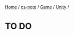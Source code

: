 [Home](https://mengxianbin.github.io) /
[cs-note](https://mengxianbin.github.io/cs-note/content) /
[Game](https://mengxianbin.github.io/cs-note/content/Game) /
[Unity](https://mengxianbin.github.io/cs-note/content/Game/Unity) /

# TO DO
